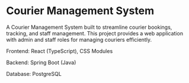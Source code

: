 # Courier Management System

A Courier Management System built to streamline courier bookings, tracking, and staff management. This project provides a web application with admin and staff roles for managing couriers efficiently.

Frontend: React (TypeScript), CSS Modules

Backend: Spring Boot (Java)

Database: PostgreSQL
